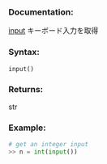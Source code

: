 ### Documentation:
[input](https://docs.python.org/ja/3/library/functions.html#input)
キーボード入力を取得

### Syntax:
```input()```

### Returns:
str

### Example: 
```python
# get an integer input 
>> n = int(input())
```